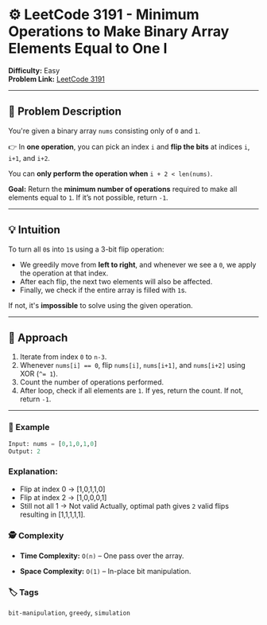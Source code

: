 # ⚙️ LeetCode 3191 - Minimum Operations to Make Binary Array Elements Equal to One I

**Difficulty:** Easy  
**Problem Link:** [LeetCode 3191](https://leetcode.com/problems/minimum-operations-to-make-binary-array-elements-equal-to-one-i)

---

## 🧩 Problem Description

You're given a binary array `nums` consisting only of `0` and `1`.

👉 In **one operation**, you can pick an index `i` and **flip the bits** at indices `i`, `i+1`, and `i+2`.

You can **only perform the operation when** `i + 2 < len(nums)`.

**Goal:** Return the **minimum number of operations** required to make all elements equal to `1`. If it’s not possible, return `-1`.

---

## 💡 Intuition

To turn all `0`s into `1`s using a 3-bit flip operation:
- We greedily move from **left to right**, and whenever we see a `0`, we apply the operation at that index.
- After each flip, the next two elements will also be affected.
- Finally, we check if the entire array is filled with `1`s.

If not, it's **impossible** to solve using the given operation.

---

## 🚀 Approach

1. Iterate from index `0` to `n-3`.
2. Whenever `nums[i] == 0`, flip `nums[i]`, `nums[i+1]`, and `nums[i+2]` using XOR (`^= 1`).
3. Count the number of operations performed.
4. After loop, check if all elements are `1`. If yes, return the count. If not, return `-1`.

---

### 🧪 Example

```python
Input: nums = [0,1,0,1,0]
Output: 2
```

### Explanation:

- Flip at index 0 → [1,0,1,1,0]
- Flip at index 2 → [1,0,0,0,1]
- Still not all 1 → Not valid
Actually, optimal path gives `2` valid flips resulting in [1,1,1,1,1].

### 🕵️ Complexity

- **Time Complexity:** `O(n)` – One pass over the array.

- **Space Complexity:** `O(1)` – In-place bit manipulation.

### 🏷️ Tags

`bit-manipulation`, `greedy`, `simulation`